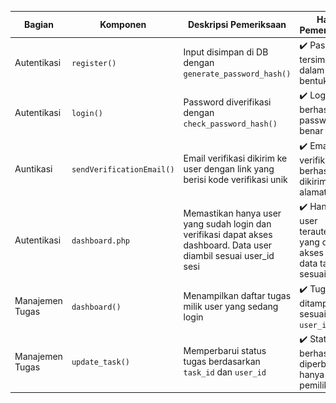 
| Bagian           | Komponen         | Deskripsi Pemeriksaan                                               | Hasil Pemeriksaan                              | Screenshot Code                         | Screenshot Tampilan                   |
|------------------|------------------|---------------------------------------------------------------------|------------------------------------------------|-----------------------------------------|---------------------------------------|
| Autentikasi      | `register()`     | Input disimpan di DB dengan `generate_password_hash()`              | ✔️ Password tersimpan dalam bentuk hash        | ![](regisCode.png)              | ![](regis.jpg)            |
| Autentikasi      | `login()`        | Password diverifikasi dengan `check_password_hash()`                | ✔️ Login berhasil jika password benar          | ![](logincode.png)              | ![](login.jpg)            |
| Auntikasi | `sendVerificationEmail()`     |Email verifikasi dikirim ke user dengan link yang berisi kode verifikasi unik      | ✔️  Email verifikasi berhasil dikirim ke alamat user             | ![](verifCode.png)              | ![](verifikasi.png)            |
| 	Autentikasi | `dashboard.php`  | Memastikan hanya user yang sudah login dan verifikasi dapat akses dashboard. Data user diambil sesuai user_id sesi        | ✔️ Hanya user terautentikasi yang dapat akses dan data tampil sesuai user | ![](Dashboard.png)              | ![](dasCode.png)            |
| Manajemen Tugas  | `dashboard()`    | Menampilkan daftar tugas milik user yang sedang login               | ✔️ Tugas ditampilkan sesuai `user_id` sesi     | ![](code5.png)              | ![](tamp5.png)            |
| Manajemen Tugas  | `update_task()`  | Memperbarui status tugas berdasarkan `task_id` dan `user_id`        | ✔️ Status berhasil diperbarui hanya oleh pemilik | ![](code6.png)              | ![](tamp6.png)            |
